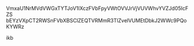 VmxaU1NrMVdVWGxTYTJoV1lXczFVbFpyVWtOVVJrVjVUVWhvYVZJd05IcFZS
bEYzVXpCT2RWSnFVbXBSClZEQTVRMmR3TlZvelVUMEtDbkJ2WWc9PQoKYWRz

ikb